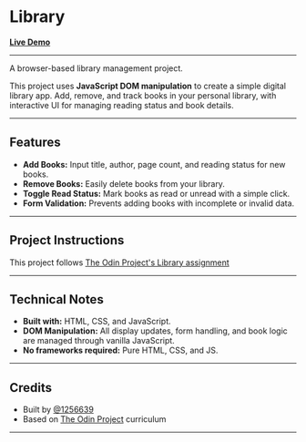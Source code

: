 # Library

[**Live Demo**](http://1256639.github.io/library)  

---

A browser-based library management project.

This project uses **JavaScript DOM manipulation** to create a simple digital library app. Add, remove, and track books in your personal library, with interactive UI for managing reading status and book details.

---

## Features

- **Add Books:** Input title, author, page count, and reading status for new books.
- **Remove Books:** Easily delete books from your library.
- **Toggle Read Status:** Mark books as read or unread with a simple click.
- **Form Validation:** Prevents adding books with incomplete or invalid data.

---

## Project Instructions

This project follows [The Odin Project's Library assignment](https://www.theodinproject.com/lessons/node-path-javascript-library)

---

## Technical Notes

- **Built with:** HTML, CSS, and JavaScript.
- **DOM Manipulation:** All display updates, form handling, and book logic are managed through vanilla JavaScript.
- **No frameworks required:** Pure HTML, CSS, and JS.

---

## Credits

- Built by [@1256639](https://github.com/1256639)
- Based on [The Odin Project](https://www.theodinproject.com/) curriculum

---